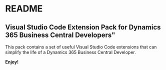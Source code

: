 # README

## Visual Studio Code Extension Pack for Dynamics 365 Business Central Developers"

This pack contains a set of useful Visual Studio Code extensions that can simplify the life of a Dynamics 365 Business Central Developer.


**Enjoy!**
